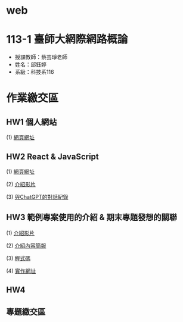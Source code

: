 # web

# 113-1 臺師大網際網路概論
 - 授課教師：蔡芸琤老師
 - 姓名：邱鈺婷
 - 系級：科技系116

# 作業繳交區
## HW1 個人網站
(1) [網頁網址](https://mocuacqu.github.io/personalWeb1/)

## HW2 React & JavaScript
(1) [網頁網址](https://mocuacqu.github.io/PL_work2_javascropt/)

(2) [介紹影片](https://youtu.be/MRWdD7LSm78)

(3) [與ChatGPT的對話紀錄](https://chatgpt.com/share/670a655a-97dc-800b-a431-9cda21e33264)

## HW3 範例專案使用的介紹 & 期末專題發想的關聯
(1) [介紹影片](https://youtu.be/mTNopfexsu8)

(2) [介紹內容簡報](https://drive.google.com/file/d/1moSR0AT6iwnBppsBaIX1PIqiOayFGnGT/view?usp=sharing)

(3) [程式碼](https://github.com/MocuAcqu/PL_HW3_Lottery)

(4) [實作網址](https://plhw3lottery.onrender.com/)

## HW4

## 專題繳交區
